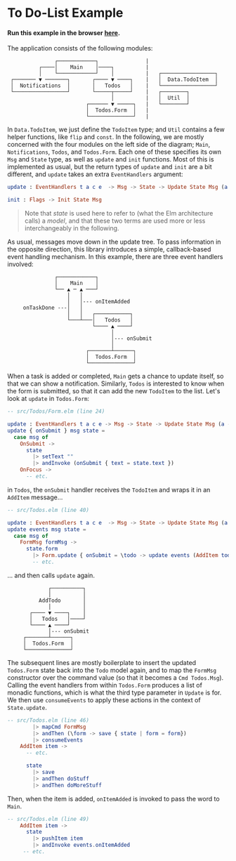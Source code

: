 # To Do-List Example

#### Run this example in the browser [here](https://laserpants.github.io/update-deep/examples/todo-list).

The application consists of the following modules:

```
               ┌────────────┐               |
          ┌────│    Main    │────┐          |   
          │    └────────────┘    │          |   ┌─────────────────┐
 ┌─────── ▼ ───────┐       ┌──── ▼ ────┐    |   │  Data.TodoItem  │
 │  Notifications  │       │   Todos   │    |   └─────────────────┘
 └─────────────────┘       └─────┬─────┘    |   ┌────────┐     
                                 │          |   │  Util  │
                         ┌────── ▼ ─────┐   |   └────────┘
                         │  Todos.Form  │   | 
                         └──────────────┘   |  
```

In `Data.TodoItem`, we just define the `TodoItem` type; and `Util` contains a few helper functions, like `flip` and `const`. 
In the following, we are mostly concerned with the four modules on the left side of the diagram; `Main`, `Notifications`, `Todos`, and `Todos.Form`. 
Each one of these specifies its own `Msg` and `State` type, as well as `update` and `init` functions. 
Most of this is implemented as usual, but the return types of `update` and `init` are a bit different, and `update` takes an extra `EventHandlers` argument:

```elm
update : EventHandlers t a c e  -> Msg -> State -> Update State Msg (a -> Update a c e)
```

```elm
init : Flags -> Init State Msg
```

> Note that *state* is used here to refer to (what the Elm architecture calls) a *model*, and that these two terms are used more or less interchangeably in the following.

As usual, messages move down in the update tree. To pass information in the opposite direction, this library introduces a simple, callback-based event handling mechanism. 
In this example, there are three event handlers involved:

```
               ┌────────────┐
               │    Main    │      
               └── ▲ ─ ▲ ───┘      
                   │   │                   
                   │   │--- onItemAdded
     onTaskDone ---│   │               
                   │   │   ┌───────────┐
                   └───┴───│   Todos   │
                           └──── ▲ ────┘
                                 │
                                 │--- onSubmit
                                 │
                         ┌───────┴──────┐
                         │  Todos.Form  │
                         └──────────────┘
```

When a task is added or completed, `Main` gets a chance to update itself, so that we can show a notification.
Similarly, `Todos` is interested to know when the form is submitted, so that it can add the new `TodoItem` to the list. Let's look at `update` in `Todos.Form`:

```elm
-- src/Todos/Form.elm (line 24)

update : EventHandlers t a c e -> Msg -> State -> Update State Msg (a -> Update a c e)
update { onSubmit } msg state =
  case msg of
    OnSubmit ->
      state
        |> setText ""
        |> andInvoke (onSubmit { text = state.text })
    OnFocus ->
      -- etc.
```

in `Todos`, the `onSubmit` handler receives the `TodoItem` and wraps it in an `AddItem` message&hellip;

```elm
-- src/Todos.elm (line 40)

update : EventHandlers t a c e  -> Msg -> State -> Update State Msg (a -> Update a c e)
update events msg state =
  case msg of
    FormMsg formMsg ->
      state.form
        |> Form.update { onSubmit = \todo -> update events (AddItem todo) } formMsg
        -- etc.
```

&hellip; and then calls `update` again.

```
             ┌──────────┐
             │          │ 
          AddTodo       │ 
             │          │ 
       ┌──── ▼ ────┐    │
       │   Todos   │────┘
       └──── ▲ ────┘
             │--- onSubmit
     ┌───────┴──────┐
     │  Todos.Form  │
     └──────────────┘
```

The subsequent lines are mostly boilerplate to insert the updated `Todos.Form` state back into the `Todo` model again, and to map the `FormMsg` constructor over the command value (so that it becomes a `Cmd Todos.Msg`).
Calling the event handlers from within `Todos.Form` produces a list of monadic functions, which is what the third type parameter in `Update` is for. 
We then use `consumeEvents` to apply these actions in the context of `State.update`.

```elm
-- src/Todos.elm (line 46)
        |> mapCmd FormMsg
        |> andThen (\form -> save { state | form = form})
        |> consumeEvents
    AddItem item ->
      -- etc.
```

```elm
      state
        |> save
        |> andThen doStuff
        |> andThen doMoreStuff
```

Then, when the item is added, `onItemAdded` is invoked to pass the word to `Main`.

```elm
-- src/Todos.elm (line 49)
    AddItem item ->
      state
        |> pushItem item
        |> andInvoke events.onItemAdded
     -- etc.
```
